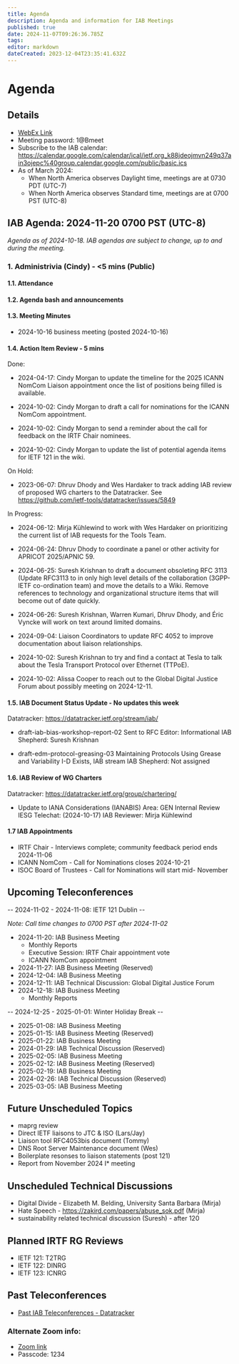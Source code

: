 ```yaml
---
title: Agenda
description: Agenda and information for IAB Meetings
published: true
date: 2024-11-07T09:26:36.785Z
tags: 
editor: markdown
dateCreated: 2023-12-04T23:35:41.632Z
---
```


# Agenda
## Details

* [WebEx Link](https://ietf.webex.com/ietf/j.php?MTID=m92c425d161e1be552b21d6b84b1c09f6)
* Meeting password: 1@Bmeet
* Subscribe to the IAB calendar: https://calendar.google.com/calendar/ical/ietf.org_k88jdeojmvn249q37ain3ojepc%40group.calendar.google.com/public/basic.ics
* As of March 2024:
    * When North America observes Daylight time, meetings are at 0730 PDT (UTC-7)
    * When North America observes Standard time, meetings are at 0700 PST (UTC-8)

## IAB Agenda: 2024-11-20 0700 PST (UTC-8) 

*Agenda as of 2024-10-18. IAB agendas are subject to change, up to and during the meeting.*


### 1. Administrivia (Cindy) - <5 mins (Public)

#### 1.1. Attendance 

#### 1.2. Agenda bash and announcements 

#### 1.3. Meeting Minutes 
* 2024-10-16 business meeting (posted 2024-10-16)

#### 1.4. Action Item Review - 5 mins

Done:

*  2024-04-17: Cindy Morgan to update the timeline for the 2025 ICANN
    NomCom Liaison appointment once the list of positions being filled
    is available.
    
*  2024-10-02: Cindy Morgan to draft a call for nominations for the 
    ICANN NomCom appointment.

*  2024-10-02: Cindy Morgan to send a reminder about the call for 
    feedback on the IRTF Chair nominees.

*  2024-10-02: Cindy Morgan to update the list of potential agenda 
    items for IETF 121 in the wiki.
    
On Hold:

*  2023-06-07: Dhruv Dhody and Wes Hardaker to track adding IAB
    review of proposed WG charters to the Datatracker.
    See https://github.com/ietf-tools/datatracker/issues/5849

In Progress:
    
*  2024-06-12: Mirja Kühlewind to work with Wes Hardaker on 
    prioritizing the current list of IAB requests for the Tools Team.
    
*  2024-06-24: Dhruv Dhody to coordinate a panel or other activity for 
    APRICOT 2025/APNIC 59.

*  2024-06-25: Suresh Krishnan to draft a document obsoleting RFC 3113 
    (Update RFC3113 to in only high level details of the collaboration 
    (3GPP-IETF co-ordination team) and move the details to a Wiki. 
    Remove references to technology and organizational structure items 
    that will become out of date quickly.

*  2024-06-26: Suresh Krishnan, Warren Kumari, Dhruv Dhody, and Éric 
    Vyncke will work on text around limited domains.

*  2024-09-04: Liaison Coordinators to update RFC 4052 to improve 
    documentation about liaison relationships.

*  2024-10-02: Suresh Krishnan to try and find a contact at Tesla to 
    talk about the Tesla Transport Protocol over Ethernet (TTPoE).

*  2024-10-02: Alissa Cooper to reach out to the Global Digital 
    Justice Forum about possibly meeting on 2024-12-11.



#### 1.5. IAB Document Status Update - No updates this week

 Datatracker: https://datatracker.ietf.org/stream/iab/

*  draft-iab-bias-workshop-report-02
    Sent to RFC Editor: Informational
    IAB Shepherd: Suresh Krishnan

*  draft-edm-protocol-greasing-03 
    Maintaining Protocols Using Grease and Variability
    I-D Exists, IAB stream
    IAB Shepherd: Not assigned


#### 1.6. IAB Review of WG Charters 

 Datatracker: https://datatracker.ietf.org/group/chartering/	

*  Update to IANA Considerations (IANABIS)
    Area: GEN
    Internal Review
    IESG Telechat: (2024-10-17)
    IAB Reviewer: Mirja Kühlewind



#### 1.7 IAB Appointments

*  IRTF Chair - Interviews complete; community feedback period ends 
    2024-11-06
*  ICANN NomCom - Call for Nominations closes 2024-10-21
*  ISOC Board of Trustees - Call for Nominations will start mid-
    November


## Upcoming Teleconferences 

-- 2024-11-02 - 2024-11-08: IETF 121 Dublin --

*Note: Call time changes to 0700 PST after 2024-11-02*

* 2024-11-20: IAB Business Meeting
    * Monthly Reports
    * Executive Session: IRTF Chair appointment vote
    * ICANN NomCom appointment
* 2024-11-27: IAB Business Meeting (Reserved)
* 2024-12-04: IAB Business Meeting
* 2024-12-11: IAB Technical Discussion: Global Digital Justice Forum
* 2024-12-18: IAB Business Meeting
    * Monthly Reports

-- 2024-12-25 - 2025-01-01: Winter Holiday Break --

* 2025-01-08: IAB Business Meeting
* 2025-01-15: IAB Business Meeting (Reserved)
* 2025-01-22: IAB Business Meeting
* 2024-01-29: IAB Technical Discussion (Reserved)
* 2025-02-05: IAB Business Meeting
* 2025-02-12: IAB Business Meeting (Reserved)
* 2025-02-19: IAB Business Meeting
* 2024-02-26: IAB Technical Discussion (Reserved)
* 2025-03-05: IAB Business Meeting



## Future Unscheduled Topics 

* maprg review 
* Direct IETF liaisons to JTC & ISO (Lars/Jay)
* Liaison tool RFC4053bis document (Tommy)
* DNS Root Server Maintenance document (Wes)
* Boilerplate resonses to liaison statements (post 121)
* Report from November 2024 I* meeting

## Unscheduled Technical Discussions

* Digital Divide - Elizabeth M. Belding, University Santa Barbara (Mirja)
* Hate Speech - https://zakird.com/papers/abuse_sok.pdf (Mirja)
* sustainability related technical discussion (Suresh) - after 120


## Planned IRTF RG Reviews 

* IETF 121: T2TRG
* IETF 122: DINRG
* IETF 123: ICNRG

## Past Teleconferences 

* [Past IAB Teleconferences - Datatracker](https://datatracker.ietf.org/group/iab/meetings/)



### Alternate Zoom info:

* [Zoom link](https://ietf.zoom.us/j/2649121587?pwd=dVJXTHRoQ2RqeE5tY2huWFFDdTFpdz09)
* Passcode: 1234
